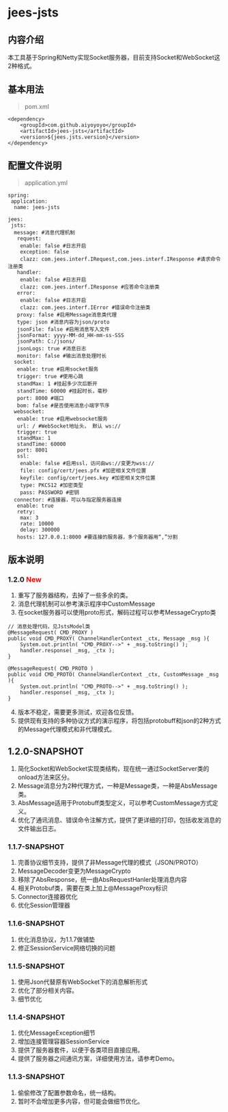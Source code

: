 # jees-jsts

## 内容介绍
本工具基于Spring和Netty实现Socket服务器，目前支持Socket和WebSocket这2种格式。

## 基本用法
> pom.xml
```
<dependency>
	<groupId>com.github.aiyoyoyo</groupId>
	<artifactId>jees-jsts</artifactId>
	<version>${jees.jsts.version}</version>
</dependency>
```

## 配置文件说明
> application.yml
```
spring:
 application:
  name: jees-jsts

jees:
 jsts:
  message: #消息代理机制
   request:
    enable: false #日志开启
    exception: false
    clazz: com.jees.interf.IRequest,com.jees.interf.IResponse #请求命令注册类
   handler:
    enable: false #日志开启
    clazz: com.jees.interf.IResponse #应答命令注册类
   error:
    enable: false #日志开启
    clazz: com.jees.interf.IError #错误命令注册类
   proxy: false #启用Message消息类代理
   type: json #消息内容为json/proto
   jsonFile: false #启用消息写入文件
   jsonFormat: yyyy-MM-dd_HH-mm-ss-SSS
   jsonPath: C:/jsons/
   jsonLogs: true #消息日志
   monitor: false #输出消息处理时长
  socket:
   enable: true #启用socket服务
   trigger: true #使用心跳
   standMax: 1 #挂起多少次后断开
   standTime: 60000 #挂起时长，毫秒
   port: 8000 #端口
   bom: false #是否使用消息小端字节序
  websocket:
   enable: true #启用websocket服务
   url: / #WebSocket地址头， 默认 ws:// 
   trigger: true
   standMax: 1
   standTime: 60000
   port: 8001
   ssl: 
    enable: false #启用ssl，访问由ws://变更为wss://
    file: config/cert/jees.pfx #加密相关文件位置
    keyfile: config/cert/jees.key #加密相关文件位置
    type: PKCS12 #加密类型
    pass: PASSWORD #密钥
  connector: #连接器，可以与指定服务器连接
   enable: true 
   retry:
    max: 3
    rate: 10000
    delay: 300000
   hosts: 127.0.0.1:8000 #要连接的服务器，多个服务器用“,”分割
```

## 版本说明
### 1.2.0 <font color='red'>New</font>
1. 重写了服务器结构，去掉了一些多余的类。
2. 消息代理机制可以参考演示程序中CustomMessage
3. 在socket服务器可以使用proto形式，解码过程可以参考MessageCrypto类
```
// 消息处理代码，见JstsModel类
@MessageRequest( CMD_PROXY )
public void CMD_PROXY( ChannelHandlerContext _ctx, Message _msg ){
    System.out.println( "CMD_PROXY-->" + _msg.toString() );
    handler.response( _msg, _ctx );
}

@MessageRequest( CMD_PROTO )
public void CMD_PROTO( ChannelHandlerContext _ctx, CustomMessage _msg ){
    System.out.println( "CMD_PROTO-->" + _msg.toString() );
    handler.response( _msg, _ctx );
}
```
4. 版本不稳定，需要更多测试，欢迎各位反馈。
5. 提供现有支持的多种协议方式的演示程序，将包括protobuff和json的2种方式的Message代理模式和非代理模式。
## 1.2.0-SNAPSHOT
1. 简化Socket和WebSocket实现类结构，现在统一通过SocketServer类的onload方法来区分。
2. Message消息分为2种代理方式，一种是Message类，一种是AbsMessage类。
3. AbsMessage适用于Protobuff类型定义，可以参考CustomMessage方式定义。
4. 优化了通讯消息、错误命令注解方式，提供了更详细的打印，包括收发消息的文件输出日志。
### 1.1.7-SNAPSHOT
1. 完善协议细节支持，提供了非Message代理的模式（JSON/PROTO）
2. MessageDecoder变更为MessageCrypto
3. 移除了AbsResponse，统一由AbsRequestHanler处理消息内容
4. 相关Protobuf类，需要在类上加上@MessageProxy标识
5. Connector连接器优化
6. 优化Session管理器
### 1.1.6-SNAPSHOT
1. 优化消息协议，为1.1.7做铺垫
2. 修正SessionService网络切换的问题
### 1.1.5-SNAPSHOT
1. 使用Json代替原有WebSocket下的消息解析形式
2. 优化了部分相关内容。
3. 细节优化
### 1.1.4-SNAPSHOT
1. 优化MessageException细节
2. 增加连接管理容器SessionService
3. 提供了服务器套件，以便于各类项目直接应用。
4. 提供了服务器之间通讯方案，详细使用方法，请参考Demo。
### 1.1.3-SNAPSHOT
1. 偷偷修改了配置参数命名，统一结构。
2. 暂时不会增加更多内容，但可能会做细节优化。

